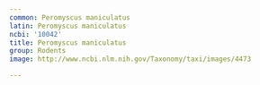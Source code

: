 ```yaml
---
common: Peromyscus maniculatus
latin: Peromyscus maniculatus
ncbi: '10042'
title: Peromyscus maniculatus
group: Rodents
image: http://www.ncbi.nlm.nih.gov/Taxonomy/taxi/images/4473

---
```

